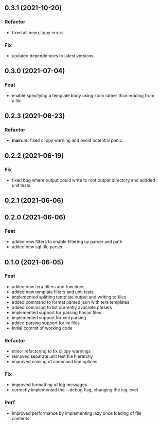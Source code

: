 ## 0.3.1 (2021-10-20)

### Refactor

- fixed all new clippy errors

### Fix

- updated dependencies to latest versions

## 0.3.0 (2021-07-04)

### Feat

- enable specifying a template body using stdin rather than reading from a file

## 0.2.3 (2021-06-23)

### Refactor

- **main.rs**: fixed clippy warning and avoid potential panic

## 0.2.2 (2021-06-19)

### Fix

- fixed bug where output could write to root output directory and addded unit tests

## 0.2.1 (2021-06-06)

## 0.2.0 (2021-06-06)

### Feat

- added new filters to enable filtering by parser and path
- added new sql file parser

## 0.1.0 (2021-06-05)

### Feat

- added new tera filters and functions
- added new template filters and unit tests
- implemented splitting template output and writing to files
- added command to format parsed json with tera templates
- added command to list currently available parsers
- implemented support for parsing hocon files
- implemented support for xml parsing
- added parsing support for ini files
- Initial commit of working code

### Refactor

- minor refactoring to fix clippy warnings
- removed separate unit test file hierarchy
- improved naming of command line options

### Fix

- improved formatting of log messages
- correctly implemented the --debug flag, changing the log level

### Perf

- improved performance by implementing lazy once loading of file contents
